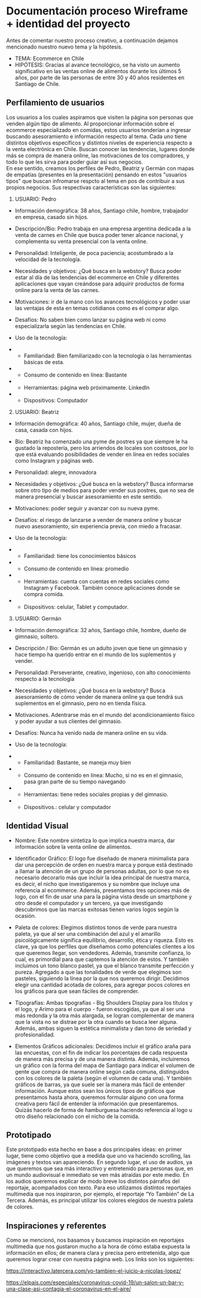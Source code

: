 # Documentación proceso Wireframe + identidad del proyecto 

Antes de comentar nuestro proceso creativo, a continuación dejamos mencionado nuestro nuevo tema y la hipótesis. 
- TEMA:  Ecommerce en Chile
- HIPÓTESIS: Gracias al avance tecnológico, se ha visto un aumento significativo en las ventas online de alimentos durante los últimos 5 años, por parte de las personas de entre 30 y 40 años residentes en Santiago de Chile.

## Perfilamiento de usuarios 
Los usuarios a los cuales aspiramos que visiten la página son personas que venden algún tipo de alimento. Al proporcionar información sobre el ecommerce especializado en comidas, estos usuarios tenderían a ingresar buscando asesoramiento e información respecto al tema. Cada uno tiene distintos objetivos específicos y distintos niveles de experiencia respecto a la venta electrónica en Chile. Buscan  conocer las tendencias, lugares donde más se compra de manera online, las motivaciones de los compradores, y todo lo que les sirva para poder guiar así sus negocios.  
En ese sentido, creamos los perfiles de Pedro, Beatriz y Germán con mapas de empatías (presentes en la presentación) pensando en estos "usuarios tipos" que buscan infromarse respcto al tema en pos de contribuir a sus propios negocios. Sus respectivas características son las siguientes:  
1. USUARIO: Pedro 

- Información demográfica: 38 años, Santiago chile, hombre, trabajador en empresa, casado sin hijos. 

- Descripción/Bio: Pedro trabaja en una empresa argentina dedicada a la venta de carnes en Chile que busca poder tener alcance nacional, y complementa su venta presencial con la venta online.  

- Personalidad: Inteligente, de poca paciencia; acostumbrado a la velocidad de la tecnología.  

- Necesidades y objetivos: ¿Qué busca en la webstory? Busca poder estar al día de las tendencias del ecommerce en Chile y diferentes aplicaciones que vayan creándose para adquirir productos de forma online para la venta de las carnes.  

- Motivaciones: ir de la mano con los avances tecnológicos y poder usar las ventajas de esta en temas cotidianos como es el comprar algo. 

- Desafíos: No saben bien como lanzar su página web ni como especializarla según las tendencias en Chile.  

- Uso de la tecnología: 

- - Familiaridad: Bien familiarizado con la tecnología o las herramientas básicas de esta. 

- - Consumo de contenido en línea: Bastante  

- - Herramientas: página web próximamente. LinkedIn  

- - Dispositivos: Computador  

2. USUARIO: Beatriz 

- Información demográfica: 40 años, Santiago chile, mujer, dueña de casa, casada con hijos. 

- Bio: Beatriz ha comenzado una pyme de postres ya que siempre le ha gustado la repostería, pero los arriendos de locales son costosos, por lo que está evaluando posibilidades de vender en línea en redes sociales como Instagram y páginas web.  

- Personalidad: alegre, innovadora  

- Necesidades y objetivos: ¿Qué busca en la webstory? Busca informarse sobre otro tipo de medios para poder vender sus postres, que no sea de manera presencial y buscar asesoramiento en este sentido.  

- Motivaciones: poder seguir y avanzar con su nueva pyme. 

- Desafíos: el riesgo de lanzarse a vender de manera online y buscar nuevo asesoramiento, sin experiencia previa, con miedo a fracasar. 

- Uso de la tecnología: 

- - Familiaridad: tiene los conocimientos básicos  

- - Consumo de contenido en línea: promedio  

- - Herramientas: cuenta con cuentas en redes sociales como Instagram y Facebook. También conoce aplicaciones donde se compra comida.  

- - Dispositivos: celular, Tablet y computador.  

3. USUARIO: Germán 

- Información demográfica: 32 años, Santiago chile, hombre, dueño de gimnasio, soltero.  

- Descripción / Bio: Germán es un adulto joven que tiene un gimnasio y hace tiempo ha querido entrar en el mundo de los suplementos y vender.  

- Personalidad: Perseverante, creativo, ingenioso, con alto conocimiento respecto a la tecnología  

- Necesidades y objetivos: ¿Qué busca en la webstory? Busca asesoramiento de cómo vender de manera online ya que tendrá sus suplementos en el gimnasio, pero no en tienda física.  

- Motivaciones. Adentrarse más en el mundo del acondicionamiento físico y poder ayudar a sus clientes del gimnasio.  

- Desafíos: Nunca ha venido nada de manera online en su vida. 

- Uso de la tecnología: 

- - Familiaridad: Bastante, se maneja muy bien  

- - Consumo de contenido en línea: Mucho, si no es en el gimnasio, pasa gran parte de su tiempo navegando  

- - Herramientas: tiene redes sociales propias y del gimnasio.  

- - Dispositivos.: celular y computador  


## Identidad Visual  
- Nombre: Este nombre sintetiza lo que implica nuestra marca, dar información sobre la venta online de alimentos. 

- Identificador Gráfico: El logo fue diseñado de manera minimalista para dar una percepción de orden en nuestra marca y porque está destinado a llamar la atención de un grupo de personas adultas, por lo que no es necesario decorarlo más que incluir la idea principal de nuestra marca, es decir, el nicho que investigaremos y su nombre que incluye una referencia al ecommerce. Además, presentamos tres opciones más de logo, con el fin de usar una para la página vista desde un smartphone y otro desde el computador y un tercero, ya que investigando descubrimos que las marcas exitosas tienen varios logos según la ocasión.  

- Paleta de colores: Elegimos distintos tonos de verde para nuestra paleta, ya que al ser una combinación del azul y el amarillo psicológicamente significa equilibrio, desarrollo, ética y riqueza. Esto es clave, ya que los perfiles que diseñamos como potenciales clientes a los que queremos llegar, son vendedores. Además, transmite confianza, lo cual, es primordial para que captemos la atención de estos. 
Y también incluimos un tono blanco pastel, ya que el blanco transmite perfección y pureza. Agregado a que las tonalidades de verde que elegimos son pasteles, siguiendo la línea por la que nos queremos dirigir. 
Decidimos elegir una cantidad acotada de colores, para agregar pocos colores en los gráficos para que sean fáciles de comprender. 

- Tipografías: Ambas tipografías - Big Shoulders Display para los títulos y el logo, y Arimo para el cuerpo - fueron escogidas, ya que al ser una más redonda y la otra más alargada, se logran complementar de manera que la vista no se distrae por la otra cuando se busca leer alguna. Además, ambas siguen la estética minimalista y dan tono de seriedad y profesionalidad.  

- Elementos Gráficos adicionales: Decidimos incluir el gráfico araña para las encuestas, con el fin de indicar los porcentajes de cada respuesta de manera más precisa y de una manera distinta. 
Además, incluiremos un gráfico con la forma del mapa de Santiago para indicar el volumen de gente que compra de manera online según cada comuna, distinguidos con los colores de la paleta (según el volumen de cada una). 
Y también gráficos de barras, ya que suele ser la manera más fácil de entender información. 
Aunque estos sean los únicos tipos de gráficos que presentamos hasta ahora, queremos formular alguno con una forma creativa pero fácil de entender la información que presentaremos. Quizás hacerlo de forma de hamburguesa haciendo referencia al logo u otro diseño relacionado con el nicho de la comida. 


## Prototipado 
Este prototipado esta hecho en base a dos principales ideas: en primer lugar, tiene como objetivo que a medida que uno va haciendo scrolling, las imágenes y textos van apareciendo.  En segundo lugar, el uso de audios, ya que queremos que sea más interactivo y entretenido para personas que, en un mundo audiovisual e inmediato se ven más atraídas por este medio. En los audios queremos explicar de modo breve los distintos párrafos del reportaje, acompañados con texto. Para eso utilizamos distintos reportajes multimedia que nos inspiraron, por ejemplo, el reportaje “Yo También” de La Tercera. Además, es principal utilizar los colores elegidos de nuestra paleta de colores.  


## Inspiraciones y referentes 
Como se mencionó, nos basamos y buscamos inspiración en reportajes multimedia que nos gustaron mucho a la hora de cómo estaba expuesta la información en ellos; de manera clara y precisa pero entretenida, algo que queremos lograr crear con nuestra página web. 
Los links son los siguientes: 

https://interactivo.latercera.com/yo-tambien-el-juicio-a-nicolas-lopez/ 

https://elpais.com/especiales/coronavirus-covid-19/un-salon-un-bar-y-una-clase-asi-contagia-el-coronavirus-en-el-aire/  
 